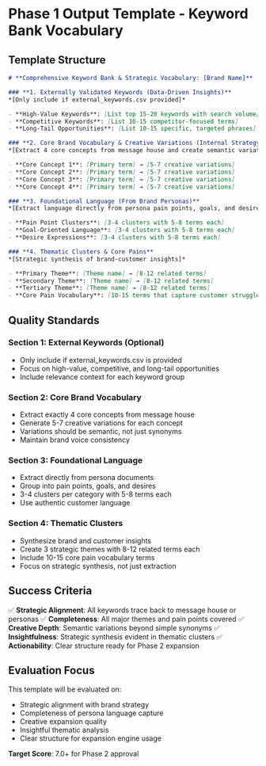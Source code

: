 # **Phase 1 Output Template - Keyword Bank Vocabulary**

## **Template Structure**

```markdown
# **Comprehensive Keyword Bank & Strategic Vocabulary: [Brand Name]**

### **1. Externally Validated Keywords (Data-Driven Insights)**
*[Only include if external_keywords.csv provided]*

- **High-Value Keywords**: [List top 15-20 keywords with search volume/relevance]
- **Competitive Keywords**: [List 10-15 competitor-focused terms]
- **Long-Tail Opportunities**: [List 10-15 specific, targeted phrases]

### **2. Core Brand Vocabulary & Creative Variations (Internal Strategy)**
*[Extract 4 core concepts from message house and create semantic variations]*

- **Core Concept 1**: [Primary term] → [5-7 creative variations]
- **Core Concept 2**: [Primary term] → [5-7 creative variations]
- **Core Concept 3**: [Primary term] → [5-7 creative variations]
- **Core Concept 4**: [Primary term] → [5-7 creative variations]

### **3. Foundational Language (From Brand Personas)**
*[Extract language directly from persona pain points, goals, and desires]*

- **Pain Point Clusters**: [3-4 clusters with 5-8 terms each]
- **Goal-Oriented Language**: [3-4 clusters with 5-8 terms each]
- **Desire Expressions**: [3-4 clusters with 5-8 terms each]

### **4. Thematic Clusters & Core Pains**
*[Strategic synthesis of brand-customer insights]*

- **Primary Theme**: [Theme name] → [8-12 related terms]
- **Secondary Theme**: [Theme name] → [8-12 related terms]
- **Tertiary Theme**: [Theme name] → [8-12 related terms]
- **Core Pain Vocabulary**: [10-15 terms that capture customer struggles]
```

## **Quality Standards**

### **Section 1: External Keywords (Optional)**
- Only include if external_keywords.csv is provided
- Focus on high-value, competitive, and long-tail opportunities
- Include relevance context for each keyword group

### **Section 2: Core Brand Vocabulary**
- Extract exactly 4 core concepts from message house
- Generate 5-7 creative variations for each concept
- Variations should be semantic, not just synonyms
- Maintain brand voice consistency

### **Section 3: Foundational Language**
- Extract directly from persona documents
- Group into pain points, goals, and desires
- 3-4 clusters per category with 5-8 terms each
- Use authentic customer language

### **Section 4: Thematic Clusters**
- Synthesize brand and customer insights
- Create 3 strategic themes with 8-12 related terms each
- Include 10-15 core pain vocabulary terms
- Focus on strategic synthesis, not just extraction

## **Success Criteria**

✅ **Strategic Alignment**: All keywords trace back to message house or personas
✅ **Completeness**: All major themes and pain points covered
✅ **Creative Depth**: Semantic variations beyond simple synonyms
✅ **Insightfulness**: Strategic synthesis evident in thematic clusters
✅ **Actionability**: Clear structure ready for Phase 2 expansion

## **Evaluation Focus**

This template will be evaluated on:
- Strategic alignment with brand strategy
- Completeness of persona language capture
- Creative expansion quality
- Insightful thematic analysis
- Clear structure for expansion engine usage

**Target Score**: 7.0+ for Phase 2 approval